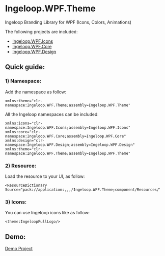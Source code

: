 # Ingeloop.WPF.Theme
Ingeloop Branding Library for WPF (Icons, Colors, Animations)

The following projects are included:
- [Ingeloop.WPF.Icons](https://github.com/Ingeloop/Ingeloop.WPF.Icons)
- [Ingeloop.WPF.Core](https://github.com/Ingeloop/Ingeloop.WPF.Core)
- [Ingeloop.WPF.Design](https://github.com/Ingeloop/Ingeloop.WPF.Design)

## Quick guide:

### 1) Namespace:

Add the namespace as follow:

```xaml
xmlns:theme="clr-namespace:Ingeloop.WPF.Theme;assembly=Ingeloop.WPF.Theme"
```

All the Ingeloop namespaces can be included:

```xaml
xmlns:icons="clr-namespace:Ingeloop.WPF.Icons;assembly=Ingeloop.WPF.Icons"
xmlns:core="clr-namespace:Ingeloop.WPF.Core;assembly=Ingeloop.WPF.Core"
xmlns:design="clr-namespace:Ingeloop.WPF.Design;assembly=Ingeloop.WPF.Design"
xmlns:theme="clr-namespace:Ingeloop.WPF.Theme;assembly=Ingeloop.WPF.Theme"
```

### 2) Resource:

Load the resource to your UI, as follow:

```xaml
<ResourceDictionary Source="pack://application:,,,/Ingeloop.WPF.Theme;component/Resources/Theme.xaml"/>
```

### 3) Icons:

You can use Ingeloop icons like as follow:

```xaml
<theme:IngeloopFullLogo/>
```

## Demo:

[Demo Project](https://github.com/Ingeloop/Ingeloop.WPF.Theme/tree/master/Ingeloop.WPF.Theme.Demo)
